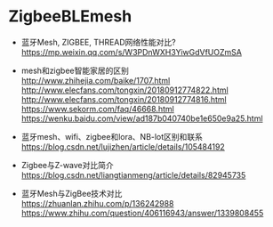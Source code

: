 # ZigbeeBLEmesh

* 蓝牙Mesh, ZIGBEE, THREAD网络性能对比?  
https://mp.weixin.qq.com/s/W3PDnWXH3YiwGdVfUOZmSA

* mesh和zigbee智能家居的区别  
  http://www.zhihejia.com/baike/1707.html  
  http://www.elecfans.com/tongxin/20180912774822.html  
  http://www.elecfans.com/tongxin/20180912774816.html  
  https://www.sekorm.com/faq/46668.html  
  https://wenku.baidu.com/view/ad187b040740be1e650e9a25.html  

* 蓝牙mesh、wifi、zigbee和lora、NB-lot区别和联系  
  https://blog.csdn.net/lujizhen/article/details/105484192  
  
* Zigbee与Z-wave对比简介  
  https://blog.csdn.net/liangtianmeng/article/details/82945735  
* 蓝牙Mesh与ZigBee技术对比  
  https://zhuanlan.zhihu.com/p/136242988  
  https://www.zhihu.com/question/406116943/answer/1339808455  




